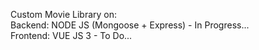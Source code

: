 Custom Movie Library on:<br/>
Backend: NODE JS (Mongoose + Express) - In Progress...<br/>
Frontend: VUE JS 3 - To Do...
